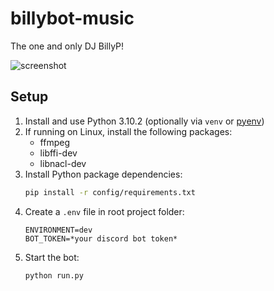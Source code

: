 # billybot-music

The one and only DJ BillyP!

![screenshot](https://cdn.discordapp.com/app-icons/1128402983353327696/3ad97728b8bc7f63ddac80273c34c515.png?size=512)

## Setup

1. Install and use Python 3.10.2 (optionally via `venv` or [pyenv](https://github.com/pyenv/pyenv))
2. If running on Linux, install the following packages:
   - ffmpeg
   - libffi-dev
   - libnacl-dev
3. Install Python package dependencies:
   ```bash
   pip install -r config/requirements.txt
   ```
4. Create a `.env` file in root project folder:
   ```
   ENVIRONMENT=dev
   BOT_TOKEN=*your discord bot token*
   ```
5. Start the bot:
   ```bash
   python run.py
   ```

